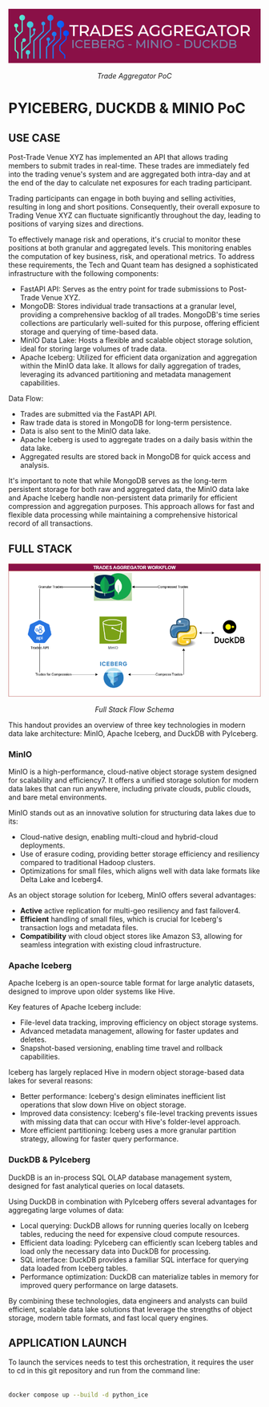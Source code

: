 <p align="center">
    <a href=""><img src="./www/img/LOGO_PDMPOC_BANNER.png" alt="PDMBanner-BigData-IFT"></a>
</p>
<p align="center">
    <em>Trade Aggregator PoC</em>
</p>

# PYICEBERG, DUCKDB & MINIO PoC

## USE CASE


Post-Trade Venue XYZ has implemented an API that allows trading members to submit trades in real-time. These trades are immediately fed into the trading venue's system and are aggregated both intra-day and at the end of the day to calculate net exposures for each trading participant.

Trading participants can engage in both buying and selling activities, resulting in long and short positions. Consequently, their overall exposure to Trading Venue XYZ can fluctuate significantly throughout the day, leading to positions of varying sizes and directions.

To effectively manage risk and operations, it's crucial to monitor these positions at both granular and aggregated levels. This monitoring enables the computation of key business, risk, and operational metrics.
To address these requirements, the Tech and Quant team has designed a sophisticated infrastructure with the following components:

- FastAPI API: Serves as the entry point for trade submissions to Post-Trade Venue XYZ.
- MongoDB: Stores individual trade transactions at a granular level, providing a comprehensive backlog of all trades. MongoDB's time series collections are particularly well-suited for this purpose, offering efficient storage and querying of time-based data.
- MinIO Data Lake: Hosts a flexible and scalable object storage solution, ideal for storing large volumes of trade data.
- Apache Iceberg: Utilized for efficient data organization and aggregation within the MinIO data lake. It allows for daily aggregation of trades, leveraging its advanced partitioning and metadata management capabilities.

Data Flow:
- Trades are submitted via the FastAPI API.
- Raw trade data is stored in MongoDB for long-term persistence.
- Data is also sent to the MinIO data lake.
- Apache Iceberg is used to aggregate trades on a daily basis within the data lake.
- Aggregated results are stored back in MongoDB for quick access and analysis.

It's important to note that while MongoDB serves as the long-term persistent storage for both raw and aggregated data, the MinIO data lake and Apache Iceberg handle non-persistent data primarily for efficient compression and aggregation purposes. This approach allows for fast and flexible data processing while maintaining a comprehensive historical record of all transactions.

## FULL STACK

<p align="center">
    <a href=""><img src="./www/img/iceberg_minio_duckdb.png" alt="PDMPOC-BigData-IFT"></a>
</p>
<p align="center">
    <em>Full Stack Flow Schema</em>
</p>


This handout provides an overview of three key technologies in modern data lake architecture: MinIO, Apache Iceberg, and DuckDB with PyIceberg.

### MinIO

MinIO is a high-performance, cloud-native object storage system designed for scalability and efficiency7. It offers a unified storage solution for modern data lakes that can run anywhere, including private clouds, public clouds, and bare metal environments.

MinIO stands out as an innovative solution for structuring data lakes due to its:

- Cloud-native design, enabling multi-cloud and hybrid-cloud deployments.
- Use of erasure coding, providing better storage efficiency and resiliency compared to traditional Hadoop clusters.
- Optimizations for small files, which aligns well with data lake formats like Delta Lake and Iceberg4.

As an object storage solution for Iceberg, MinIO offers several advantages:

- **Active** active replication for multi-geo resiliency and fast failover4.
- **Efficient** handling of small files, which is crucial for Iceberg's transaction logs and metadata files.
- **Compatibility** with cloud object stores like Amazon S3, allowing for seamless integration with existing cloud infrastructure.

### Apache Iceberg

Apache Iceberg is an open-source table format for large analytic datasets, designed to improve upon older systems like Hive.

Key features of Apache Iceberg include:

- File-level data tracking, improving efficiency on object storage systems.
- Advanced metadata management, allowing for faster updates and deletes.
- Snapshot-based versioning, enabling time travel and rollback capabilities.

Iceberg has largely replaced Hive in modern object storage-based data lakes for several reasons:

- Better performance: Iceberg's design eliminates inefficient list operations that slow down Hive on object storage.
- Improved data consistency: Iceberg's file-level tracking prevents issues with missing data that can occur with Hive's folder-level approach.
- More efficient partitioning: Iceberg uses a more granular partition strategy, allowing for faster query performance.

### DuckDB & PyIceberg

DuckDB is an in-process SQL OLAP database management system, designed for fast analytical queries on local datasets.

Using DuckDB in combination with PyIceberg offers several advantages for aggregating large volumes of data:

- Local querying: DuckDB allows for running queries locally on Iceberg tables, reducing the need for expensive cloud compute resources.
- Efficient data loading: PyIceberg can efficiently scan Iceberg tables and load only the necessary data into DuckDB for processing.
- SQL interface: DuckDB provides a familiar SQL interface for querying data loaded from Iceberg tables.
- Performance optimization: DuckDB can materialize tables in memory for improved query performance on large datasets.


By combining these technologies, data engineers and analysts can build efficient, scalable data lake solutions that leverage the strengths of object storage, modern table formats, and fast local query engines.

## APPLICATION LAUNCH

To launch the services needs to test this orchestration, it requires the user to cd in this git repository and run from the command line:

```bash

docker compose up --build -d python_ice

```